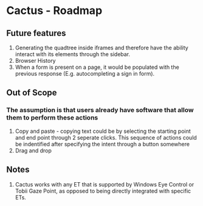 # Cactus - Roadmap

## Future features

1. Generating the quadtree inside iframes and therefore have the ability interact with its elements through the sidebar.
2. Browser History
3. When a form is present on a page, it would be populated with the previous response (E.g. autocompleting a sign in form).

## Out of Scope
### The assumption is that users already have software that allow them to perform these actions
1. Copy and paste - copying text could be by selecting the starting point and end point through 2 seperate clicks. This sequence of actions could be indentified after specifying the intent through a button somewhere
2. Drag and drop

## Notes
1.  Cactus works with any ET that is supported by Windows Eye Control or Tobii Gaze Point, as opposed to being directly integrated with specific ETs. 


